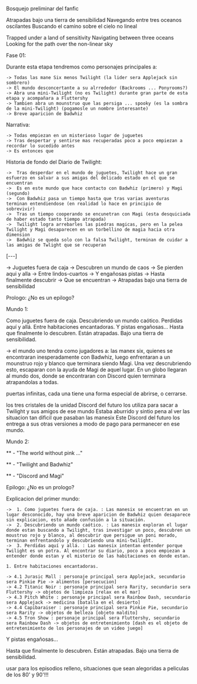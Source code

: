 Bosquejo preliminar del fanfic 

Atrapadas bajo una tierra de sensibilidad
Navegando entre tres oceanos oscilantes
Buscando el camino sobre el cielo no lineal

Trapped under a land of sensitivity
Navigating between three oceans
Looking for the path over the non-linear sky

Fase 01:

Durante esta etapa tendremos como personajes principales a:

    -> Todas las mane Six menos Twilight (la lider sera Applejack sin sombrero)
    -> El mundo desconcertante a su alrrededor (Backrooms ... Ponyrooms?)
    -> Abra una mini-Twilight (no es Twilight) durante gran parte de esta etapa y acompañara a Fluttershy
    -> Tambien abra un mounstruo que las persiga ... spooky (es la sombra de la mini-Twilight) (pogamosle un nombre interesante)
    -> Breve aparicion de Badwhiz

Narrativa:

    -> Todas empiezan en un misterioso lugar de juguetes
    -> Tras despertar y sentirse mas recuperadas poco a poco empiezan a recordar lo sucedido antes
    -> Es entonces que 



Historia de fondo del Diario de Twilight:

    ->  Tras desperdar en el mundo de juguetes, Twilight hace un gran esfuerzo en salvar a sus amigas del delicado estado en el que se encuentran
    ->  Es en este mundo que hace contacto con Badwhiz (primero) y Magi (segundo)
    ->  Con Badwhiz pasa un tiempo hasta que tras varias aventuras terminan entendiendose (en realidad lo hace en principio de sobrevivir)
    ->  Tras un tiempo cooperando se encunetran con Magi (esta desquiciada de haber estado tanto tiempo atrapada)
    ->  Twilight logra arrebarles las piedras magicas, pero en la pelea Twilight y Magi desaparecen en un torbellino de magia hacia otra dimension
    ->  Badwhiz se queda solo con la falsa Twilight, terminan de cuidar a las amigas de Twlight que se recuperan


[---]

->  Juguetes fuera de caja
->  Descubren un mundo de caos
->  Se pierden aqui y alla
->  Entre lindos-cuartos
->  Y engañosas pistas
->  Hasta finalmente descubrir
->  Que se encuentran
->  Atrapadas bajo una tierra de sensibilidad


Prologo: ¿No es un epilogo?

Mundo 1:

Como juguetes fuera de caja.
Descubriendo un mundo caótico.
Perdidas aquí y allá.
Entre habitaciones encantadoras.
Y pistas engañosas...
Hasta que finalmente lo descubren.
Están atrapadas.
Bajo una tierra de sensibilidad.


-> el mundo uno tendra como jugadores a: las manex six, quienes se encontraran inesperadamente con Badwhiz, luego enfrentaran a un mounstruo rojo y blanco que terminara siendo Magi. Una vez descrubriendo esto, escaparan con la ayuda de Magi de aquel lugar. En un globo llegaran al mundo dos, donde se encontraran con Discord quien terminara atrapandolas a todas.

puertas infinitas, cada una tiene una forma especial de abrirse, o cerrarse.

los tres cristales de la unidad
Discord del futuro los utiliza para sacar a Twilight y sus amigos de ese mundo
Estaba aburrido y sintio pena al ver las situacion tan dificil que pasaban las manesix
Este Discord del futuro los entrega a sus otras versiones a modo de pago para permanecer en ese mundo.

Mundo 2:

** - "The world without pink ..."

** - "Twilight and Badwhiz"

** - "Discord and Magi"

Epilogo: ¿No es un prologo?

Explicacion del primer mundo:

    ->  1. Como juguetes fuera de caja. : Las manesix se encuentran en un lugar desconocido, hay una breve aparicion de Badwhiz quien desaparece sin explicacion, esto añade confusión a la situación.
    ->  2. Descubriendo un mundo caótico. : Las manesix exploran el lugar donde estan buscando a Twilight, tras investigar un poco, descubren un moustruo rojo y blanco, al descubrir que persigue un poni morado, terminan enfrentandolo y descubriendo una mini-twilight.
    ->  3. Perdidas aquí y allá. : Las manesix intentan entender porque Twilight es un potra. Al encontrar su diario, poco a poco empiezan a entender donde estan y el misterio de las habitaciones en donde estan.

    1. Entre habitaciones encantadoras.

    -> 4.1 Jurasic Mall : personaje principal sera Applejack, secundario sera Pinkie Pie -> alimentos [persecucion]
    -> 4.2 Titanic Noir : personaje principal sera Rarity, secundario sera Fluttershy -> objetos de limpieza [relax en el mar]
    -> 4.3 Pitch White : personaje principal sera Rainbow Dash, secundario sera Applejack -> medicina [batalla en el desierto]
    -> 4.4 Capibaraiser : personaje principal sera Pinkie Pie, secundario sera Rarity -> objetos de belleza [objeto maldito]
    -> 4.5 Tron Show : personaje principal sera Fluttershy, secundario sera Rainbow Dash -> objetos de entretenimiento [dash es el objeto de entretenimiento de los personajes de un video juego] 

Y pistas engañosas...

Hasta que finalmente lo descubren.
Están atrapadas.
Bajo una tierra de sensibilidad.


usar para los episodios relleno, situaciones que sean alegoridas a peliculas de los 80' y 90'!!!
